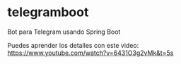 # telegramboot
Bot para Telegram usando Spring Boot

Puedes aprender los detalles con este video: https://www.youtube.com/watch?v=6431O3g2vMk&t=5s
